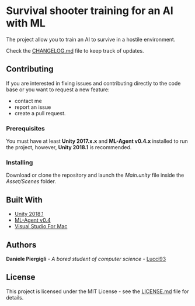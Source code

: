 # Survival shooter training for an AI with ML

The project allow you to train an AI to survive in a hostile environment.

Check the [CHANGELOG.md](LICENSE.md) file to keep track of updates.

## Contributing

If you are interested in fixing issues and contributing directly to the code base or you want to request a new feature:

* contact me
* report an issue
* create a pull request.

### Prerequisites

You must have at least **Unity 2017.x.x** and **ML-Agent v0.4.x** installed to run the project, however, **Unity 2018.1** is recommended.

### Installing

Download or clone the repository and launch the *Main.unity* file inside the *Asset/Scenes* folder.

<!-- ## Running the tests -->

## Built With

* [Unity 2018.1](https://unity3d.com)
* [ML-Agent v0.4](https://github.com/Unity-Technologies/ml-agents)
* [Visual Studio For Mac](https://www.visualstudio.com/vs/visual-studio-mac/)

## Authors

**Daniele Piergigli** - *A bored student of computer science* - [Lucci93](https://github.com/Lucci93)

## License

This project is licensed under the MIT License - see the [LICENSE.md](LICENSE.md) file for details.

